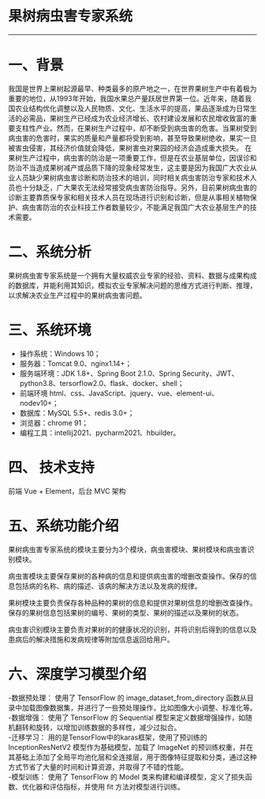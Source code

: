 # 果树病虫害专家系统
---
# 一、背景
我国是世界上果树起源最早、种类最多的原产地之一，在世界果树生产中有着极为重要的地位，从1993年开始，我国水果总产量跃居世界第一位。近年来，随着我国农业结构优化调整以及人民物质、文化、生活水平的提高，果品逐渐成为日常生活的必需品，果树生产已经成为农业经济增长、农村建设发展和农民增收致富的重要支柱性产业。然而，在果树生产过程中，却不断受到病虫害的危害。当果树受到病虫害的危害时，果实的质量和产量都将受到影响，甚至导致果树绝收，果实一旦被害虫侵害，其经济价值就会降低，果树害虫对果园的经济会造成重大损失。
在果树生产过程中，病虫害的防治是一项重要工作，但是在农业基层单位，因误诊和防治不当造成果树减产或品质下降的现象经常发生，这主要是因为我国广大农业从业人员缺少果树病虫害诊断和防治技术的培训，同时相关病虫害防治专家和技术人员也十分缺乏，广大果农无法经常接受病虫害防治指导。另外，目前果树病虫害的诊断主要靠质保专家和相关技术人员在现场进行识别和诊断，但是从事相关植物保护、病虫害防治的农业科技工作者数量较少，不能满足我国广大农业基层生产的技术需要。
# 二、系统分析
果树病虫害专家系统是一个拥有大量权威农业专家的经验、资料、数据与成果构成的数据库，并能利用其知识，模拟农业专家解决问题的思维方式进行判断、推理，以求解决农业生产过程中的果树病虫害问题。

# 三、系统环境
 - 操作系统：Windows 10；  
 - 服务器：Tomcat 9.0、nginx1.14+；
 - 服务端环境：JDK 1.8+、Spring Boot 2.1.0、Spring Security、JWT、python3.8、tersorflow2.0、flask、docker、shell；
 - 前端环境 html、css、JavaScript、jquery、vue、element-ui、nodev10+；
 - 数据库：MySQL 5.5+、redis 3.0+；
 - 浏览器：chrome 91；
 - 编程工具：intellij2021、pycharm2021、hbuilder。
# 四、 技术支持
前端 Vue + Element，后台 MVC 架构
# 五、系统功能介绍
  果树病虫害专家系统的模块主要分为3个模块，病虫害模块、果树模块和病虫害识别模块。   
  
  病虫害模块主要保存果树的各种病的信息和提供病虫害的增删改查操作。保存的信息包括病的名称、病的描述、该病的解决方法以及发病的规律。
      
  果树模块主要负责保存各种品种的果树的信息和提供对果树信息的增删改查操作。保存的果树信息包括果树的编号、果树的类型、果树的描述以及果树的状态。  
 
  病虫害识别模块主要负责对果树的的健康状况的识别，并将识别后得到的信息以及患病后的解决措施和发病规律等附加信息返回给用户。
# 六、深度学习模型介绍
 -数据预处理： 使用了 TensorFlow 的 image_dataset_from_directory 函数从目录中加载图像数据集，并进行了一些预处理操作，比如图像大小调整、标准化等。  
 -数据增强： 使用了 TensorFlow 的 Sequential 模型来定义数据增强操作，如随机翻转和旋转，以增加训练数据的多样性，减少过拟合。  
 -迁移学习： 用的是TensorFlow中的karas框架，使用了预训练的 InceptionResNetV2 模型作为基础模型，加载了 ImageNet 的预训练权重，并在其基础上添加了全局平均池化层和全连接层，用于图像特征提取和分类，通过这种方式节省了大量的时间和计算资源，并取得了不错的性能。  
 -模型训练： 使用了 TensorFlow 的 Model 类来构建和编译模型，定义了损失函数、优化器和评估指标，并使用 fit 方法对模型进行训练。  

 
